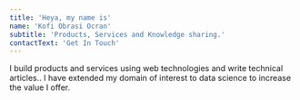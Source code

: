 ```yaml
---
title: 'Heya, my name is'
name: 'Kofi Obrasi Ocran'
subtitle: 'Products, Services and Knowledge sharing.'
contactText: 'Get In Touch'
---
```


I build products and services using web technologies and write technical articles..
I have extended my domain of interest to data science to increase the value I offer.
